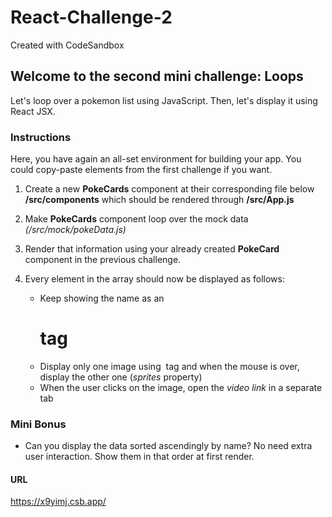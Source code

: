 # React-Challenge-2
Created with CodeSandbox

## Welcome to the second mini challenge: Loops

Let's loop over a pokemon list using JavaScript. Then, let's display it using React JSX.

### Instructions

Here, you have again an all-set environment for building your app. You could copy-paste elements from the first challenge if you want.

1. Create a new **PokeCards** component at their corresponding file below **/src/components** which should be rendered through **/src/App.js**
2. Make **PokeCards** component loop over the mock data _(/src/mock/pokeData.js)_
3. Render that information using your already created **PokeCard** component in the previous challenge.
4. Every element in the array should now be displayed as follows:

   - Keep showing the name as an _<h1>_ tag
   - Display only one image using _<img>_ tag and when the mouse is over, display the other one (_sprites_ property)
   - When the user clicks on the image, open the _video link_ in a separate tab

### Mini Bonus

- Can you display the data sorted ascendingly by name? No need extra user interaction. Show them in that order at first render.

#### URL
   https://x9yimj.csb.app/

